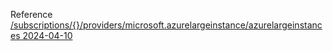 Reference [/subscriptions/{}/providers/microsoft.azurelargeinstance/azurelargeinstances 2024-04-10](/Resources/mgmt-plane/L3N1YnNjcmlwdGlvbnMve30vcHJvdmlkZXJzL21pY3Jvc29mdC5henVyZWxhcmdlaW5zdGFuY2UvYXp1cmVsYXJnZWluc3RhbmNlcw==/2024-04-10.xml)
